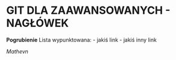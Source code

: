 # GIT DLA ZAAWANSOWANYCH - NAGŁÓWEK

**Pogrubienie**
Lista wypunktowana:
    - jakiś link
    - jakiś inny link

$Math evn$